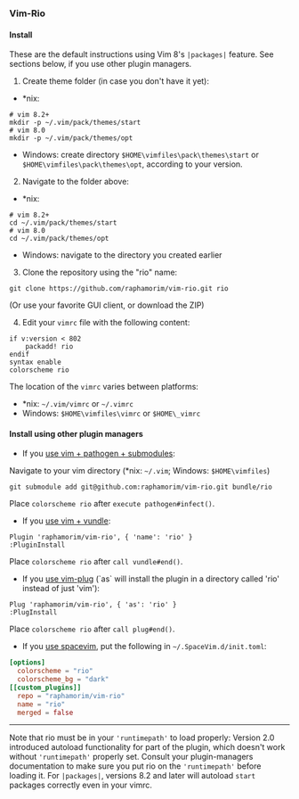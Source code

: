 ### Vim-Rio

#### Install

These are the default instructions using Vim 8's `|packages|` feature. See
sections below, if you use other plugin managers.

1. Create theme folder (in case you don't have it yet):


- \*nix:
```
# vim 8.2+
mkdir -p ~/.vim/pack/themes/start
# vim 8.0
mkdir -p ~/.vim/pack/themes/opt
```

- Windows: create directory `$HOME\vimfiles\pack\themes\start` or
  `$HOME\vimfiles\pack\themes\opt`, according to your version.

2. Navigate to the folder above:


- \*nix:
```
# vim 8.2+
cd ~/.vim/pack/themes/start
# vim 8.0
cd ~/.vim/pack/themes/opt
```

- Windows: navigate to the directory you created earlier

3. Clone the repository using the "rio" name:

```
git clone https://github.com/raphamorim/vim-rio.git rio
```
(Or use your favorite GUI client, or download the ZIP)

4. Edit your `vimrc` file with the following content:

```
if v:version < 802
    packadd! rio
endif
syntax enable
colorscheme rio
```

The location of the `vimrc` varies between platforms:
- \*nix: `~/.vim/vimrc` or `~/.vimrc`
- Windows: `$HOME\vimfiles\vimrc` or `$HOME\_vimrc`

#### Install using other plugin managers

- If you [use vim + pathogen + submodules](http://vimcasts.org/episodes/synchronizing-plugins-with-git-submodules-and-pathogen/):

Navigate to your vim directory (\*nix: `~/.vim`; Windows: `$HOME\vimfiles`)

    git submodule add git@github.com:raphamorim/vim-rio.git bundle/rio

Place `colorscheme rio` after `execute pathogen#infect()`.

- If you [use vim + vundle](https://github.com/VundleVim/Vundle):

```vim
Plugin 'raphamorim/vim-rio', { 'name': 'rio' }
:PluginInstall
```

Place `colorscheme rio` after `call vundle#end()`.

- If you [use vim-plug](https://github.com/junegunn/vim-plug) (\`as\` will install
the plugin in a directory called 'rio' instead of just 'vim'):

```vim
Plug 'raphamorim/vim-rio', { 'as': 'rio' }
:PlugInstall
```

Place `colorscheme rio` after `call plug#end()`.

- If you [use spacevim](https://spacevim.org), put the
following in `~/.SpaceVim.d/init.toml`:

```toml
[options]
  colorscheme = "rio"
  colorscheme_bg = "dark"
[[custom_plugins]]
  repo = "raphamorim/vim-rio"
  name = "rio"
  merged = false
```

---

Note that rio must be in your `'runtimepath'` to load properly: Version 2.0
introduced autoload functionality for part of the plugin, which doesn't work
without `'runtimepath'` properly set. Consult your plugin-managers documentation
to make sure you put rio on the `'runtimepath'` before loading it. For
`|packages|`, versions 8.2 and later will autoload `start` packages
correctly even in your vimrc.
